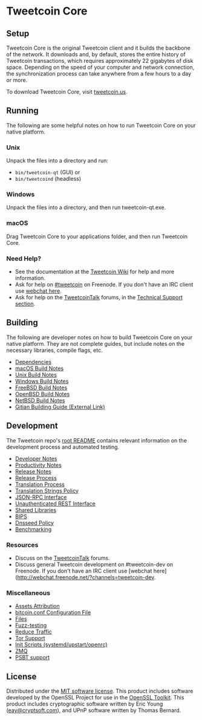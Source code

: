 Tweetcoin Core
=============

Setup
---------------------
Tweetcoin Core is the original Tweetcoin client and it builds the backbone of the network. It downloads and, by default, stores the entire history of Tweetcoin transactions, which requires approximately 22 gigabytes of disk space. Depending on the speed of your computer and network connection, the synchronization process can take anywhere from a few hours to a day or more.

To download Tweetcoin Core, visit [tweetcoin.us](https://tweetcoin.us/).

Running
---------------------
The following are some helpful notes on how to run Tweetcoin Core on your native platform.

### Unix

Unpack the files into a directory and run:

- `bin/tweetcoin-qt` (GUI) or
- `bin/tweetcoind` (headless)

### Windows

Unpack the files into a directory, and then run tweetcoin-qt.exe.

### macOS

Drag Tweetcoin Core to your applications folder, and then run Tweetcoin Core.

### Need Help?

* See the documentation at the [Tweetcoin Wiki](https://tweetcoin.info/)
for help and more information.
* Ask for help on [#tweetcoin](http://webchat.freenode.net?channels=tweetcoin) on Freenode. If you don't have an IRC client use [webchat here](http://webchat.freenode.net?channels=tweetcoin).
* Ask for help on the [TweetcoinTalk](https://tweetcointalk.io/) forums, in the [Technical Support section](https://tweetcointalk.io/c/technical-support).

Building
---------------------
The following are developer notes on how to build Tweetcoin Core on your native platform. They are not complete guides, but include notes on the necessary libraries, compile flags, etc.

- [Dependencies](dependencies.md)
- [macOS Build Notes](build-osx.md)
- [Unix Build Notes](build-unix.md)
- [Windows Build Notes](build-windows.md)
- [FreeBSD Build Notes](build-freebsd.md)
- [OpenBSD Build Notes](build-openbsd.md)
- [NetBSD Build Notes](build-netbsd.md)
- [Gitian Building Guide (External Link)](https://github.com/bitcoin-core/docs/blob/master/gitian-building.md)

Development
---------------------
The Tweetcoin repo's [root README](/README.md) contains relevant information on the development process and automated testing.

- [Developer Notes](developer-notes.md)
- [Productivity Notes](productivity.md)
- [Release Notes](release-notes.md)
- [Release Process](release-process.md)
- [Translation Process](translation_process.md)
- [Translation Strings Policy](translation_strings_policy.md)
- [JSON-RPC Interface](JSON-RPC-interface.md)
- [Unauthenticated REST Interface](REST-interface.md)
- [Shared Libraries](shared-libraries.md)
- [BIPS](bips.md)
- [Dnsseed Policy](dnsseed-policy.md)
- [Benchmarking](benchmarking.md)

### Resources
* Discuss on the [TweetcoinTalk](https://tweetcointalk.io/) forums.
* Discuss general Tweetcoin development on #tweetcoin-dev on Freenode. If you don't have an IRC client use [webchat here](http://webchat.freenode.net/?channels=tweetcoin-dev.

### Miscellaneous
- [Assets Attribution](assets-attribution.md)
- [bitcoin.conf Configuration File](bitcoin-conf.md)
- [Files](files.md)
- [Fuzz-testing](fuzzing.md)
- [Reduce Traffic](reduce-traffic.md)
- [Tor Support](tor.md)
- [Init Scripts (systemd/upstart/openrc)](init.md)
- [ZMQ](zmq.md)
- [PSBT support](psbt.md)

License
---------------------
Distributed under the [MIT software license](/COPYING).
This product includes software developed by the OpenSSL Project for use in the [OpenSSL Toolkit](https://www.openssl.org/). This product includes
cryptographic software written by Eric Young ([eay@cryptsoft.com](mailto:eay@cryptsoft.com)), and UPnP software written by Thomas Bernard.
